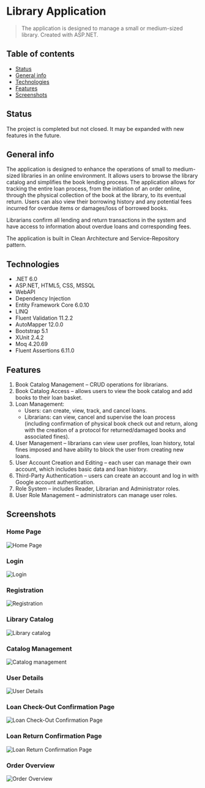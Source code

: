 # Library Application
> The application is designed to manage a small or medium-sized library. Created with ASP.NET.

## Table of contents
* [Status](#status)
* [General info](#general-info)
* [Technologies](#technologies)
* [Features](#features)
* [Screenshots](#screenshots)

## Status
The project is completed but not closed. It may be expanded with new features in the future.

## General info
The application is designed to enhance the operations of small to medium-sized libraries in an online environment. It allows users to browse the library catalog and simplifies the book lending process. The application allows for tracking the entire loan process, from the initiation of an order online, through the physical collection of the book at the library, to its eventual return. Users can also view their borrowing history and any potential fees incurred for overdue items or damages/loss of borrowed books.

Librarians confirm all lending and return transactions in the system and have access to information about overdue loans and corresponding fees.

The application is built in Clean Architecture and Service-Repository pattern.

## Technologies
* .NET 6.0
* ASP.NET, HTML5, CSS, MSSQL
* WebAPI
* Dependency Injection
* Entity Framework Core 6.0.10
* LINQ
* Fluent Validation 11.2.2
* AutoMapper 12.0.0
* Bootstrap 5.1
* XUnit 2.4.2
* Moq 4.20.69
* Fluent Assertions 6.11.0

## Features
1. Book Catalog Management – CRUD operations for librarians.
2. Book Catalog Access – allows users to view the book catalog and add books to their loan basket.
3. Loan Management:
    - Users: can create, view, track, and cancel loans.
    - Librarians: can view, cancel and supervise the loan process (including confirmation of physical book check out and return, along with the creation of a protocol for returned/damaged books and associated fines).
4. User Management – librarians can view user profiles, loan history, total fines imposed and have ability to block the user from creating new loans.
5. User Account Creation and Editing – each user can manage their own account, which includes basic data and loan history.
6. Third-Party Authentication – users can create an account and log in with Google account authentication.
7. Role System – includes Reader, Librarian and Administrator roles.
8. User Role Management – administrators can manage user roles.

## Screenshots
### Home Page
![Home Page](/LibraryMVC.Web/wwwroot/screenshots/home_page.png)
### Login
![Login](/LibraryMVC.Web/wwwroot/screenshots/login_page.png)
### Registration
![Registration](/LibraryMVC.Web/wwwroot/screenshots/registration_page.png)
### Library Catalog
![Library catalog](/LibraryMVC.Web/wwwroot/screenshots/library_catalog.png)
### Catalog Management
![Catalog management](/LibraryMVC.Web/wwwroot/screenshots/catalog_management.png)
### User Details
![User Details](/LibraryMVC.Web/wwwroot/screenshots/user_details.png)
### Loan Check-Out Confirmation Page
![Loan Check-Out Confirmation Page](/LibraryMVC.Web/wwwroot/screenshots/loan_check_out_confirmation.png)
### Loan Return Confirmation Page
![Loan Return Confirmation Page](/LibraryMVC.Web/wwwroot/screenshots/loan_return_confirmation.png)
### Order Overview
![Order Overview](/LibraryMVC.Web/wwwroot/screenshots/order_overview.png)

